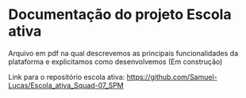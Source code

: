 # Documentação do projeto Escola ativa
Arquivo em pdf na qual descrevemos as principais funcionalidades da plataforma e explicitamos como desenvolvemos (Em construção)

Link para o repositório escola ativa: https://github.com/Samuel-Lucas/Escola_ativa_Squad-07_SPM
